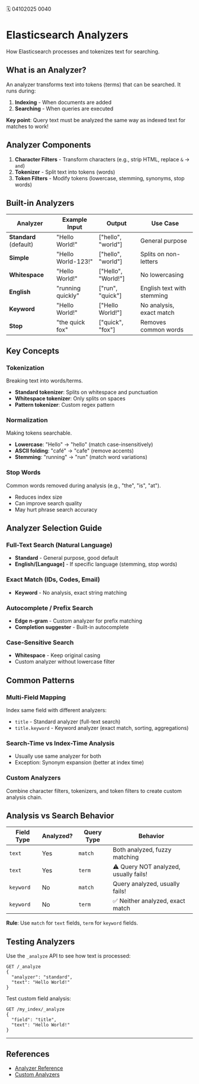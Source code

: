 🗓️ 04102025 0040

# Elasticsearch Analyzers

How Elasticsearch processes and tokenizes text for searching.

## What is an Analyzer?

An analyzer transforms text into tokens (terms) that can be searched. It runs during:
1. **Indexing** - When documents are added
2. **Searching** - When queries are executed

**Key point**: Query text must be analyzed the same way as indexed text for matches to work!

## Analyzer Components

1. **Character Filters** - Transform characters (e.g., strip HTML, replace `&` → `and`)
2. **Tokenizer** - Split text into tokens (words)
3. **Token Filters** - Modify tokens (lowercase, stemming, synonyms, stop words)

## Built-in Analyzers

| Analyzer               | Example Input      | Output              | Use Case                   |
|------------------------|--------------------|---------------------|----------------------------|
| **Standard** (default) | "Hello World!"     | ["hello", "world"]  | General purpose            |
| **Simple**             | "Hello World-123!" | ["hello", "world"]  | Splits on non-letters      |
| **Whitespace**         | "Hello World!"     | ["Hello", "World!"] | No lowercasing             |
| **English**            | "running quickly"  | ["run", "quick"]    | English text with stemming |
| **Keyword**            | "Hello World!"     | ["Hello World!"]    | No analysis, exact match   |
| **Stop**               | "the quick fox"    | ["quick", "fox"]    | Removes common words       |

## Key Concepts

### Tokenization
Breaking text into words/terms.
- **Standard tokenizer**: Splits on whitespace and punctuation
- **Whitespace tokenizer**: Only splits on spaces
- **Pattern tokenizer**: Custom regex pattern

### Normalization
Making tokens searchable.
- **Lowercase**: "Hello" → "hello" (match case-insensitively)
- **ASCII folding**: "café" → "cafe" (remove accents)
- **Stemming**: "running" → "run" (match word variations)

### Stop Words
Common words removed during analysis (e.g., "the", "is", "at").
- Reduces index size
- Can improve search quality
- May hurt phrase search accuracy

## Analyzer Selection Guide

### Full-Text Search (Natural Language)
- **Standard** - General purpose, good default
- **English/[Language]** - If specific language (stemming, stop words)

### Exact Match (IDs, Codes, Email)
- **Keyword** - No analysis, exact string matching

### Autocomplete / Prefix Search
- **Edge n-gram** - Custom analyzer for prefix matching
- **Completion suggester** - Built-in autocomplete

### Case-Sensitive Search
- **Whitespace** - Keep original casing
- Custom analyzer without lowercase filter

## Common Patterns

### Multi-Field Mapping
Index same field with different analyzers:
- `title` - Standard analyzer (full-text search)
- `title.keyword` - Keyword analyzer (exact match, sorting, aggregations)

### Search-Time vs Index-Time Analysis
- Usually use same analyzer for both
- Exception: Synonym expansion (better at index time)

### Custom Analyzers
Combine character filters, tokenizers, and token filters to create custom analysis chain.

## Analysis vs Search Behavior

| Field Type | Analyzed? | Query Type | Behavior                              |
|------------|-----------|------------|---------------------------------------|
| `text`     | Yes       | `match`    | Both analyzed, fuzzy matching         |
| `text`     | Yes       | `term`     | ⚠️ Query NOT analyzed, usually fails! |
| `keyword`  | No        | `match`    | Query analyzed, usually fails!        |
| `keyword`  | No        | `term`     | ✅ Neither analyzed, exact match       |

**Rule**: Use `match` for `text` fields, `term` for `keyword` fields.

## Testing Analyzers

Use the `_analyze` API to see how text is processed:
```
GET /_analyze
{
  "analyzer": "standard",
  "text": "Hello World!"
}
```

Test custom field analysis:
```
GET /my_index/_analyze
{
  "field": "title",
  "text": "Hello World!"
}
```

---

## References

- [Analyzer Reference](https://www.elastic.co/guide/en/elasticsearch/reference/current/analysis-analyzers.html)
- [Custom Analyzers](https://www.elastic.co/guide/en/elasticsearch/reference/current/analysis-custom-analyzer.html)

